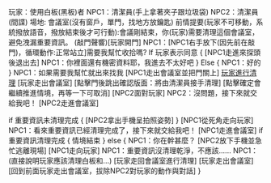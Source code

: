 玩家：使用白板(黑板)者
NPC1：清潔員(手上拿著夾子跟垃圾袋)
NPC2：清潔員(間諜)
場地: 會議室(沒有窗戶，單門，找地方放鑰匙)
前情提要(玩家不可移動，系統撥放語音，撥放結束後才可行動):會議剛結束，你(玩家)需要清理這個會議室，避免洩漏重要資訊。
(敲門聲響)[玩家開門]
NPC1：[NPC1右手放下(因先前在敲門)，循環動作:正常站立]需要我幫忙收拾嗎?
If 玩家表示同意
{
    [NPC1走進來探頭後退出去]
    NPC1：你裡面還有機密資料耶，我進去不太好吧
}
Else
{
    NPC1：好的
}
NPC1：如果需要我幫忙就出來找我
[NPC1走出會議室並把門關上]
[玩家進行清理](點擊投影機關閉投影幕變白)
[玩家走出會議室]
[點擊門後跳出確認版面：將由清潔員接手清理]
[點擊確定會繼續推進情境，再等一下可取消]
[NPC2面對玩家]
NPC2：沒問題，接下來就交給我吧！
[NPC2走進會議室]

if 重要資訊未清理完成
{
    [NPC2拿出手機呈拍照姿勢]
}
[NPC1從死角走向玩家]
NPC1：看來重要資訊已經清理完成了，接下來就交給我吧！
[NPC1走進會議室]
if 重要資訊清理完成
{
    情境結束
}
else
{
    NPC1：你在幹甚麼？
    [NPC2放下手機並急忙逃離現場]
    [NPC1走向玩家]
    NPC1：重要資訊沒清理乾淨，不應該......
    NPC1：(直接說明玩家應該清理白板和...)
    [玩家走回會議室進行清理]
    [玩家走出會議室]
    [回到前面玩家走出會議室，拔除NPC2對玩家的動作與對話]
}

